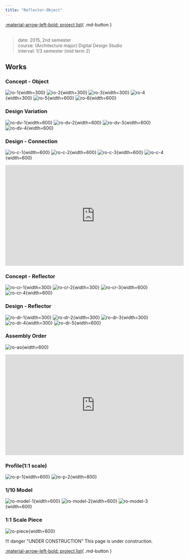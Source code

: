```yaml
---
title: "Reflector-Object"
---
```


[:material-arrow-left-bold: project list](../../index.md){ .md-button }  
<br>

>date: 2015, 2nd semester  
>course: (Architecture major) Digital Design Studio  
>interval: 1/3 semester (mid term 2)  

## Works
### Concept - Object
![ro-1](../../../../../assets/tools-and-tales/form-experiments/2015/reflector-object/reflector_1.png){width=300}
![ro-2](../../../../../assets/tools-and-tales/form-experiments/2015/reflector-object/reflector_2.png){width=300}
![ro-3](../../../../../assets/tools-and-tales/form-experiments/2015/reflector-object/reflector_3.png){width=300}
![ro-4](../../../../../assets/tools-and-tales/form-experiments/2015/reflector-object/reflector_4.png){width=300}
![ro-5](../../../../../assets/tools-and-tales/form-experiments/2015/reflector-object/reflector_5.png){width=600}
![ro-6](../../../../../assets/tools-and-tales/form-experiments/2015/reflector-object/reflector_bake0000.png){width=600}

### Design Variation
![ro-dv-1](../../../../../assets/tools-and-tales/form-experiments/2015/reflector-object/reflector_type1.png){width=600}
![ro-dv-2](../../../../../assets/tools-and-tales/form-experiments/2015/reflector-object/reflector_type2.png){width=600}
![ro-dv-3](../../../../../assets/tools-and-tales/form-experiments/2015/reflector-object/reflector_type3.png){width=600}
![ro-dv-4](../../../../../assets/tools-and-tales/form-experiments/2015/reflector-object/reflector_type4.png){width=600}

### Design - Connection
![ro-c-1](../../../../../assets/tools-and-tales/form-experiments/2015/reflector-object/reflector_con1.png){width=600}
![ro-c-2](../../../../../assets/tools-and-tales/form-experiments/2015/reflector-object/reflector_con1.png){width=600}
![ro-c-3](../../../../../assets/tools-and-tales/form-experiments/2015/reflector-object/reflector_con1.png){width=600}
![ro-c-4](../../../../../assets/tools-and-tales/form-experiments/2015/reflector-object/reflector_con1.png){width=600}
<iframe width="560" height="315" src="https://www.youtube.com/embed/2Bg0r89AsCQ?si=v6VUDGi9S1r5Z8KA" title="YouTube video player" frameborder="0" allow="accelerometer; autoplay; clipboard-write; encrypted-media; gyroscope; picture-in-picture; web-share" referrerpolicy="strict-origin-when-cross-origin" allowfullscreen></iframe>

### Concept - Reflector
![ro-cr-1](../../../../../assets/tools-and-tales/form-experiments/2015/reflector-object/reflector_detail1.png){width=300}
![ro-cr-2](../../../../../assets/tools-and-tales/form-experiments/2015/reflector-object/reflector_detail2.png){width=300}
![ro-cr-3](../../../../../assets/tools-and-tales/form-experiments/2015/reflector-object/reflector_detail3.png){width=600}
![ro-cr-4](../../../../../assets/tools-and-tales/form-experiments/2015/reflector-object/reflector_detail4.png){width=600}

### Design - Reflector
![ro-dr-1](../../../../../assets/tools-and-tales/form-experiments/2015/reflector-object/reflector_conn_detail_1.png){width=300}
![ro-dr-2](../../../../../assets/tools-and-tales/form-experiments/2015/reflector-object/reflector_conn_detail_2.png){width=300}
![ro-dr-3](../../../../../assets/tools-and-tales/form-experiments/2015/reflector-object/reflector_conn_detail_3.png){width=300}
![ro-dr-4](../../../../../assets/tools-and-tales/form-experiments/2015/reflector-object/reflector_conn_detail_4.png){width=300}
![ro-dr-5](../../../../../assets/tools-and-tales/form-experiments/2015/reflector-object/reflector_detail5.png){width=600}

### Assembly Order
![ro-ao](../../../../../assets/tools-and-tales/form-experiments/2015/reflector-object/reflector_perspective.jpg){width=600}
<iframe width="560" height="315" src="https://www.youtube.com/embed/4iMhneGhHBc?si=_bOeZI7vdSJxxNqc" title="YouTube video player" frameborder="0" allow="accelerometer; autoplay; clipboard-write; encrypted-media; gyroscope; picture-in-picture; web-share" referrerpolicy="strict-origin-when-cross-origin" allowfullscreen></iframe>

### Profile(1:1 scale)
![ro-p-1](../../../../../assets/tools-and-tales/form-experiments/2015/reflector-object/reflector_profile-1.jpg){width=600}
![ro-p-2](../../../../../assets/tools-and-tales/form-experiments/2015/reflector-object/reflector_profile-2.jpg){width=800}

### 1/10 Model
![ro-model-1](../../../../../assets/tools-and-tales/form-experiments/2015/reflector-object/reflector_photo_1.jpg){width=600}
![ro-model-2](../../../../../assets/tools-and-tales/form-experiments/2015/reflector-object/reflector_photo_2.jpg){width=600}
![ro-model-3](../../../../../assets/tools-and-tales/form-experiments/2015/reflector-object/reflector_photo_3.jpg){width=600}

### 1:1 Scale Piece
![ro-piece](../../../../../assets/tools-and-tales/form-experiments/2015/reflector-object/reflector_real.jpg){width=600}

!!! danger "UNDER CONSTRUCTION"
    This page is under construction.

[:material-arrow-left-bold: project list](../../index.md){ .md-button }